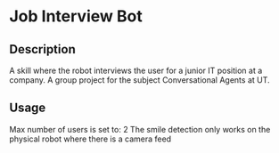 # Job Interview Bot


## Description
A skill where the robot interviews the user for a junior IT position at a company. A group project for the subject Conversational Agents at UT.

## Usage
Max number of users is set to: 2 
The smile detection only works on the physical robot where there is a camera feed
